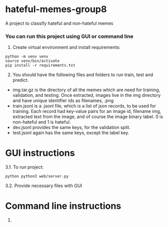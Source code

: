 # hateful-memes-group8
A project to classify hateful and non-hateful memes


### You can run this project using GUI or command line

1. Create virtual environment and install requirements:
```commandline
python -m venv venv
source venv/bin/activate
pip install -r requirements.txt
```

2. You should have the following files and folders to run train, test and predict.
- img.tar.gz is the directory of all the memes which are need for training, validation, and testing. Once extracted, images live in the img directory and have unique identifier ids as filenames, <id>.png
- train.jsonl is a .jsonl file, which is a list of json records, to be used for training. Each record had key-value pairs for an image id, filename img, extracted text from the image, and of course the image binary label. 0 is non-hateful and 1 is hateful.
- dev.jsonl provides the same keys, for the validation split.
- test.jsonl again has the same keys, except the label key.

# GUI instructions
3.1. To run project:
```commandline
python python3 web/server.py
```
3.2. Provide necessary files with GUI

# Command line instructions
1. 


